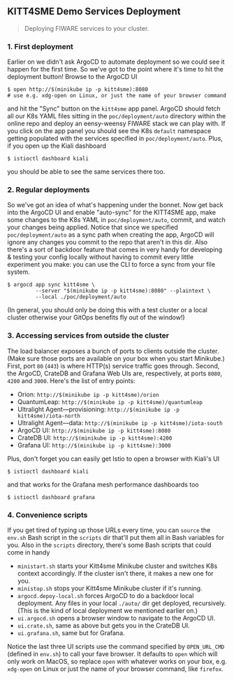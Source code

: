 KITT4SME Demo Services Deployment
---------------------------------
> Deploying FIWARE services to your cluster.


### 1. First deployment

Earlier on we didn't ask ArgoCD to automate deployment so we could
see it happen for the first time. So we've got to the point where
it's time to hit the deployment button! Browse to the ArgoCD UI

    $ open http://$(minikube ip -p kitt4sme):8080
    # use e.g. xdg-open on Linux, or just the name of your browser command

and hit the "Sync" button on the `kitt4sme` app panel. ArgoCD should
fetch all our K8s YAML files sitting in the `poc/deployment/auto`
directory within the online repo and deploy an eensy-weensy FIWARE
stack we can play with. If you click on the app panel you should see
the K8s `default` namespace getting populated with the services
specified in `poc/deployment/auto`. Plus, if you open up the Kiali
dashboard

    $ istioctl dashboard kiali

you should be able to see the same services there too.


### 2. Regular deployments

So we've got an idea of what's happening under the bonnet. Now get
back into the ArgoCD UI and enable "auto-sync" for the KITT4SME app,
make some changes to the K8s YAML in `poc/deployment/auto`, commit,
and watch your changes being applied. Notice that since we specified
`poc/deployment/auto` as a sync path when creating the app, ArgoCD
will ignore any changes you commit to the repo that aren't in this
dir. Also there's a sort of backdoor feature that comes in very handy
for developing & testing your config locally without having to commit
every little experiment you make: you can use the CLI to force a sync
from your file system.

    $ argocd app sync kitt4sme \
             --server "$(minikube ip -p kitt4sme):8080" --plaintext \
             --local ./poc/deployment/auto

(In general, you should only be doing this with a test cluster or a
local cluster otherwise your GitOps benefits fly out of the window!)


### 3. Accessing services from outside the cluster

The load balancer exposes a bunch of ports to clients outside the
cluster. (Make sure those ports are available on your box when you
start Minikube.) First, port `80` (`443`) is where HTTP(s) service
traffic goes through. Second, the ArgoCD, CrateDB and Grafana Web
UIs are, respectively, at ports `8080`, `4200` and `3000`. Here's
the list of entry points:

* Orion: `http://$(minikube ip -p kitt4sme)/orion`
* QuantumLeap: `http://$(minikube ip -p kitt4sme)/quantumleap`
* Ultralight Agent—provisioning: `http://$(minikube ip -p kitt4sme)/iota-north`
* Ultralight Agent—data: `http://$(minikube ip -p kitt4sme)/iota-south`
* ArgoCD UI: `http://$(minikube ip -p kitt4sme):8080`
* CrateDB UI: `http://$(minikube ip -p kitt4sme):4200`
* Grafana UI: `http://$(minikube ip -p kitt4sme):3000`

Plus, don't forget you can easily get Istio to open a browser with
Kiali's UI

    $ istioctl dashboard kiali

and that works for the Grafana mesh performance dashboards too

    $ istioctl dashboard grafana


### 4. Convenience scripts

If you get tired of typing up those URLs every time, you can `source`
the `env.sh` Bash script in the `scripts` dir that'll put them all in
Bash variables for you. Also in the `scripts` directory, there's some
Bash scripts that could come in handy

* `ministart.sh` starts your Kitt4sme Minikube cluster and switches
   K8s context accordingly. If the cluster isn't there, it makes a
   new one for you.
* `ministop.sh` stops your Kitt4sme Minikube cluster if it's running.
* `argocd.depoy-local.sh` forces ArgoCD to do a backdoor local
   deployment. Any files in your local `./auto/` dir get deployed,
   recursively. (This is the kind of local deployment we mentioned
   earlier on.)
* `ui.argocd.sh` opens a browser window to navigate to the ArgoCD UI.
* `ui.crate.sh`, same as above but gets you in the CrateDB UI.
* `ui.grafana.sh`, same but for Grafana.

Notice the last three UI scripts use the command specified by `OPEN_URL_CMD`
(defined in `env.sh`) to call your fave browser. It defaults to `open`
which will only work on MacOS, so replace `open` with whatever works
on your box, e.g. `xdg-open` on Linux or just the name of your browser
command, like `firefox`.

